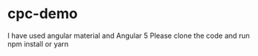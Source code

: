 # cpc-demo

 I have used angular material and Angular 5
 Please clone the code and run npm install or yarn 

